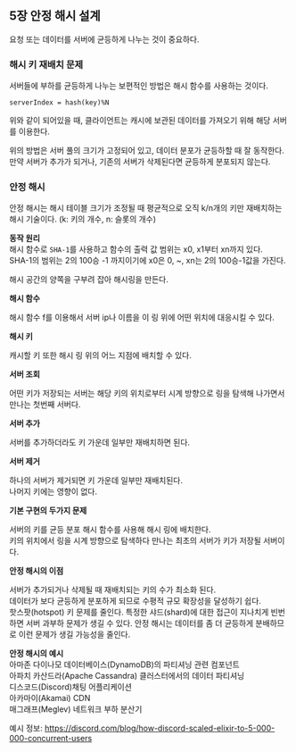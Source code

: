 ## 5장 안정 해시 설계   

요청 또는 데이터를 서버에 균등하게 나누는 것이 중요하다.  

### 해시 키 재배치 문제  

서버들에 부하를 균등하게 나누는 보편적인 방법은 해시 함수를 사용하는 것이다.  

`serverIndex = hash(key)%N`  

위와 같이 되어있을 때, 클라이언트는 캐시에 보관된 데이터를 가져오기 위해 해당 서버를 이용한다.  

위의 방법은 서버 풀의 크기가 고정되어 있고, 데이터 분포가 균등하할 때 잘 동작한다.  
만약 서버가 추가가 되거나, 기존의 서버가 삭제된다면 균등하게 분포되지 않는다.  


### 안정 해시  

안정 해시는 해시 테이블 크기가 조정될 때 평균적으로 오직 k/n개의 키만 재배치하는 해시 기술이다.
(k: 키의 개수, n: 슬롯의 개수)  

**동작 원리**  
해시 함수로 `SHA-1`를 사용하고 함수의 출력 값 범위는 x0, x1부터 xn까지 있다.  
SHA-1의 범위는 2의 100승 -1 까지이기에 x0은 0, ~, xn는 2의 100승-1값을 가진다.

해시 공간의 양쪽을 구부려 잡아 해시링을 만든다.    

  

**해시 함수**  

해시 함수 f를 이용해서 서버 ip나 이름을 이 링 위에 어떤 위치에 대응시킬 수 있다.  


**해시 키**  

캐시할 키 또한 해시 링 위의 어느 지점에 배치할 수 있다.  


**서버 조회** 

어떤 키가 저장되는 서버는 해당 키의 위치로부터 시계 방향으로 링을 탐색해 나가면서 만나는 첫번째 서버다.  

**서버 추가**  

서버를 추가하더라도 키 가운데 일부만 재배치하면 된다. 

**서버 제거**  

하나의 서버가 제거되면 키 가운데 일부만 재배치된다.  
나머지 키에는 영향이 없다.  

**기본 구현의 두가지 문제**  

서버의 키를 균등 분포 해시 함수를 사용해 해시 링에 배치한다.  
키의 위치에서 링을 시계 방향으로 탐색하다 만나는 최초의 서버가 키가 저장될 서버이다.  


**안정 해시의 이점**  

서버가 추가되거나 삭제될 때 재배치되는 키의 수가 최소화 된다.  
데이터가 보다 균등하게 분포하게 되므로 수평적 규모 확장성을 달성하기 쉽다.  
핫스팟(hotspot) 키 문제를 줄인다. 특정한 샤드(shard)에 대한 접근이 지나치게 빈번하면 서버 과부하 문제가 생길 수 있다. 안정 해시는 데이터를 좀 더 균등하게 분배하므로 이런 문제가 생길 가능성을 줄인다.  
  

**안정 해시의 예시**    
아마존 다이나모 데이터베이스(DynamoDB)의 파티셔닝 관련 컴포넌트  
아파치 카산드라(Apache Cassandra) 클러스터에서의 데이터 파티셔닝  
디스코드(Discord)채팅 어플리케이션  
아카마이(Akamai) CDN  
매그래프(Meglev) 네트워크 부하 분산기  

예시 정보: https://discord.com/blog/how-discord-scaled-elixir-to-5-000-000-concurrent-users